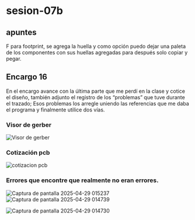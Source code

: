 # sesion-07b
## apuntes 

F para footprint, se agrega la huella y como opción puedo dejar una paleta de los componentes con sus huellas agregadas para después solo copiar y pegar.

## Encargo 16 

En el encargo avance con la última parte que me perdí en la clase y cotice el diseño, también adjunto el registro de los “problemas” que tuve durante el trazado; Esos problemas los arregle uniendo las referencias que me daba el programa y finalmente utilice dos vías.
### Visor de gerber
![Visor de gerber](https://github.com/user-attachments/assets/5af57efc-6d83-4e08-b6c6-d3e66ac33ca6)
### Cotización pcb
![cotizacion pcb](https://github.com/user-attachments/assets/326261f6-1879-4d75-b7f3-0cdb7896c0ed)

### Errores que encontre que realmente no eran errores. 

![Captura de pantalla 2025-04-29 015237](https://github.com/user-attachments/assets/232fbf1e-877b-4a3c-aff9-da54319de9a4)
![Captura de pantalla 2025-04-29 014739](https://github.com/user-attachments/assets/c4e16b60-96f2-42e8-b6dc-5bf4902c0bf8)

![Captura de pantalla 2025-04-29 014730](https://github.com/user-attachments/assets/0e60ff87-0e8c-48c1-afa1-0557f1b9d7a3)
